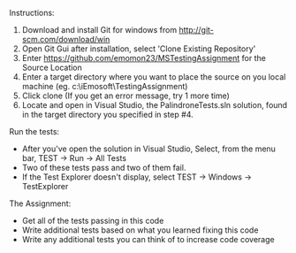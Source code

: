 Instructions:

1. Download and install Git for windows from http://git-scm.com/download/win
2. Open Git Gui after installation, select 'Clone Existing Repository'
3. Enter https://github.com/emomon23/MSTestingAssignment for the Source Location
4. Enter a target directory where you want to place the source on you local machine (eg. c:\iEmosoft\TestingAssignment)
5. Click clone (If you get an error message, try 1 more time)
6. Locate and open in Visual Studio, the PalindroneTests.sln solution, found in the target directory you specified in step #4.  


Run the tests:
 - After you've open the solution in Visual Studio, Select, from the menu bar, TEST -> Run -> All Tests
 - Two of these tests pass and two of them fail.
 - If the Test Explorer doesn't display, select TEST -> Windows -> TestExplorer
   
The Assignment: 
   - Get all of the tests passing in this code
   - Write additional tests based on what you learned fixing this code
   - Write any additional tests you can think of to increase code coverage

